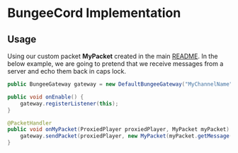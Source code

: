 BungeeCord Implementation
============

Usage
-----

Using our custom packet **MyPacket** created in the main [README](/README.md#creating-packets).
In the below example, we are going to pretend that we receive messages from a server and echo them back in caps lock.

```java
public BungeeGateway gateway = new DefaultBungeeGateway("MyChannelName", ProxySide.SERVER, this);

public void onEnable() {
    gateway.registerListener(this);
}

@PacketHandler
public void onMyPacket(ProxiedPlayer proxiedPlayer, MyPacket myPacket) {
    gateway.sendPacket(proxiedPlayer, new MyPacket(myPacket.getMessage().toUpperCase()));
}
```